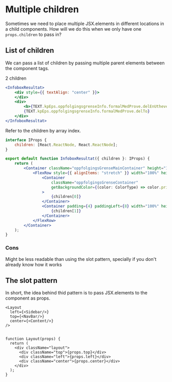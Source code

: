 # Multiple children

Sometimes we need to place multiple JSX.elements in different locations in a child components. How will we do this when we only have one `props.children` to pass in?

## List of children

We can pass a list of children by passing multiple parent elements between the component tags.

2 children
```jsx
<InfoboxResultat>
	<div style={{ textAlign: "center" }}>
	</div>
	<div>
		<b>{TEXT.kpEps.oppfolgingsgrenseInfo.formalMedProve.delEnUthevetTekst} </b>
		{TEXT.kpEps.oppfolgingsgrenseInfo.formalMedProve.delTo}
	</div>
</InfoboxResultat>
```

Refer to the children by array index.
```jsx
interface IProps {
	children: [React.ReactNode, React.ReactNode];
}

export default function InfoboxResultat({ children }: IProps) {
	return (
		<Container className="oppfolgingsGrenseMainContainer" height="100%">
			<FlexRow style={{ alignItems: "stretch" }} width="100%" height="100%">
				<Container
					className="oppfolgingsGrenseContainer"
					getBackgroundColor={(color: ColorType) => color.primær.fersken}
				>
					{children[0]}
				</Container>
				<Container padding={4} paddingLeft={8} width="100%" height="80%">
					{children[1]}
				</Container>
			</FlexRow>
		</Container>
	);
}
```
### Cons

Might be less readable than using the slot pattern, specially if you don't already know how it works

## The slot pattern
In short, the idea behind thid pattern is to pass JSX.elements to the component as props.


```JSX
<Layout
  left={<Sidebar/>}
  top={<NavBar/>}
  center={<Content/>}
/>


function Layout(props) {
  return (
    <div className="layout">
      <div className="top">{props.top}</div>
      <div className="left">{props.left}</div>
      <div className="center">{props.center}</div>
    </div>
  );
}
```